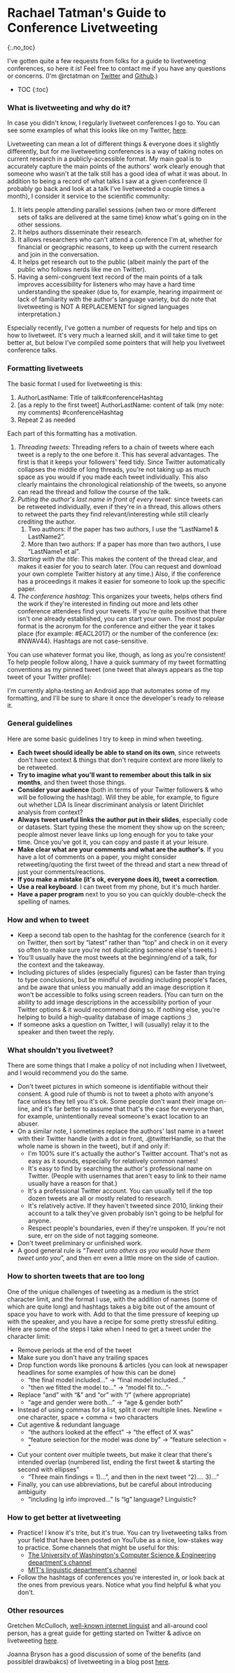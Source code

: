 Rachael Tatman's Guide to Conference Livetweeting
===================
{:.no_toc}

I've gotten quite a few requests from folks for a guide to livetweeting conferences, so here it is! Feel free to contact me if you have any questions or concerns. (I'm @rctatman on [Twitter](https://twitter.com/rctatman) and [Github](https://github.com/rctatman).)

* TOC
{:toc}

### What is livetweeting and why do it?
In case you didn't know, I regularly livetweet conferences I go to. You can see some examples of what this looks like on my Twitter, [here](https://twitter.com/rctatman/moments).

Livetweeting can mean a lot of different things & everyone does it slightly differently, but for me livetweeting conferences is a way of taking notes on current research in a publicly-accessible format. My main goal is to accurately capture the main points of the authors' work clearly enough that someone who wasn't at the talk still has a good idea of what it was about. In addition to being a record of what talks I saw at a given conference (I probably go back and look at a talk I've livetweeted a couple times a month), I consider it service to the scientific community:

1. It lets people attending parallel sessions (when two or more different sets of talks are delivered at the same time) know what's going on in the other sessions.
2. It helps authors disseminate their research.
3. It allows researchers who can't attend a conference I'm at, whether for financial or geographic reasons, to keep up with the current research and join in the conversation.
4. It helps get research out to the public (albeit mainly the part of the public who follows nerds like me on Twitter).
5. Having a semi-congruent text record of the main points of a talk improves accessibility for listeners who may have a hard time understanding the speaker (due to, for example, hearing impairment or lack of familiarity with the author's language variety, but do note that livetweeting is NOT A REPLACEMENT for signed languages interpretation.)

Especially recently, I've gotten a number of requests for help and tips on how to livetweet. It's very much a learned skill, and it will take time to get better at, but below I've compiled some pointers that will help you livetweet conference talks.

### Formatting livetweets

The basic format I used for livetweeting is this:

1. AuthorLastName: Title of talk#conferenceHashtag
2. [as a reply to the first tweet] AuthorLastName: content of talk (my note: my comments) #conferenceHashtag
3. Repeat 2 as needed

Each part of this formatting has a motivation. 

1. *Threading tweets*: Threading refers to a chain of tweets where each tweet is a reply to the one before it. This has several advantages. The first is that it keeps your followers' feed tidy. Since Twitter automatically collapses the middle of long threads, you're not taking up as much space as you would if you made each tweet individually. This also clearly maintains the chronological relationship of the  tweets, so anyone can read the thread and follow the course of the talk. 
2. *Putting the author's last name in front of every tweet*: since tweets can be retweeted individually, even if they're in a thread, this allows others to retweet the parts they find relevant/interesting while still clearly crediting the author.
	1. Two authors: If the paper has two authors, I use the “LastName1 & LastName2”.
	2. More than two authors: If a paper has more than two authors, I use “LastName1 et al”.
3. *Starting with the title*: This makes the content of the thread clear, and makes it easier for you to search later. (You can request and download your own complete Twitter history at any time.) Also, if the conference has a proceedings it makes it easier for someone to look up the specific paper.
4. *The conference hashtag*: This organizes your tweets, helps others find the work if they're interested in finding out more and lets other conference attendees find your tweets. If you're quite positive that there isn't one already established, you can start your own. The most popular format is the acronym for the conference and either the year it takes place (for example: #EACL2017) or the number of the conference (ex: #NWAV44). Hashtags are not case-sensitive.

You can use whatever format you like, though, as long as you're consistent! To help people follow along, I have a quick summary of my tweet formatting conventions as my pinned tweet (one tweet that always appears as the top tweet of your Twitter profile):

I'm currently alpha-testing an Android app that automates some of my formatting, and I'll be sure to share it once the developer's ready to release it.

### General guidelines

Here are some basic guidelines I try to keep in mind when tweeting.

- **Each tweet should ideally be able to stand on its own**, since retweets don't have context & things that don't require context are more likely to be retweeted.
- **Try to imagine what you'll want to remember about this talk in six months**, and then tweet those things.
- **Consider your audience** (both in terms of your Twitter followers & who will be following the hashtag). Will they be able, for example, to figure out whether LDA Is linear discriminant analysis or latent Dirichlet analysis from context?
- **Always tweet useful links the author put in their slides**, especially code or datasets. Start typing these the moment they show up on the screen; people almost never leave links up long enough for you to take your time. Once you've got it, you can copy and paste it at your leisure.
- **Make clear what are your comments and what are the author's**. If you have a lot of comments on a paper, you might consider retweeting/quoting the first tweet of the thread and start a new thread of just your comments/reactions.
- **If you make a mistake (it's ok, everyone does it), tweet a correction**.
- **Use a real keyboard**. I can tweet from my phone, but it's much harder.
- **Have a paper program** next to you so you can quickly double-check the spelling of names.

### How and when to tweet

- Keep a second tab open to the hashtag for the conference (search for it on Twitter, then sort by “latest” rather than “top” and check in on it every so often to make sure you're not duplicating someone else's tweets.)
- You'll usually have the most tweets at the beginning/end of a talk, for the context and the takeaway. 
- Including pictures of slides (especially figures) can be faster than trying to type conclusions, but be mindful of avoiding including people's faces, and be aware that unless you manually add an image description it won't be accessible to folks using screen readers. (You can turn on the ability to add image descriptions in the accessibility portion of your Twitter options & it would recommend doing so. If nothing else, you're helping to build a high-quality database of image captions ;)
- If someone asks a question on Twitter, I will (usually) relay it to the speaker and then tweet the reply.

### What shouldn't you livetweet?

There are some things that I make a policy of not including when I livetweet, and I would recommend you do the same. 

- Don't tweet pictures in which someone is identifiable without their consent.  A good rule of thumb is not to tweet a photo with anyone's face unless they tell you it's ok. Some people don't want their image on-line, and it's far better to assume that that's the case for everyone than, for example, unintentionally reveal someone's exact location to an abuser.
- On a similar note, I sometimes replace the authors' last name in a tweet with their Twitter handle (with a dot in front, .@twitterHandle, so that the whole name is shown in the tweet), but if and only if:
	- I'm 100% sure it's actually the author's Twitter account. That's not as easy as it sounds, especially for relatively common names!
	- It's easy to find by searching the author's professional name on Twitter. (People with usernames that aren't easy to link to their name usually have a reason for that.)
	- It's a professional Twitter account. You can usually tell if the top dozen tweets are all or mostly related to research.
	- It's relatively active. If they haven't tweeted since 2010, linking their account to a talk they've given probably isn't going to be helpful for anyone.
	- Respect people's boundaries, even if they're unspoken. If you're not sure, err on the side of not tagging someone.
- Don't tweet preliminary or unfinished work.
- A good general rule is “*Tweet unto others as you would have them tweet unto you*”, and then err even a little more on the side of caution.

### How to shorten tweets that are too long

One of the unique challenges of tweeting as a medium is the strict character limit, and the format I use, with the addition of names (some of which are quite long) and hashtags takes a big bite out of the amount of space you have to work with. Add to that the time pressure of keeping up with the speaker, and you have a recipe for some pretty stressful editing. Here are some of the steps I take when I need to get a tweet under the character limit: 

- Remove periods at the end of the tweet
- Make sure you don't have any trailing spaces
- Drop function words like pronouns & articles (you can look at newspaper headlines for some examples of how this can be done)
	- “the final model included...” → “final model included...”
  - "then we fitted the model to...” → “model fit to...”- 
- Replace “and” with “&” and “or” with “/” (where appropriate)
	-	“age and gender were both...” → “age & gender both”
- Instead of using commas for a list, split it over multiple lines. Newline = one character, space + comma = two characters
- Cut agentive & redundant language
	- “the authors looked at the effect” → “the effect of X was”
	- “feature selection for the model was done by” → “feature selection = ”
- Cut your content over multiple tweets, but make it clear that there's intended overlap (numbered list, ending the first tweet & starting the second with ellipses”
	- “Three main findings = 1)...”, and then in the next tweet “2).... 3)...”
- Finally, you can use abbreviations, but be careful about introducing ambiguity
	- “including lg info improved...” Is “lg” language? Linguistic?

### How to get better at livetweeting 

-  Practice! I know it's trite, but it's true. You can try livetweeting talks from your field that have been posted on YouTube as a nice, low-stakes way to practice. Some channels that might be useful for this:
	- [The University of Washington's Computer Science & Engineering department's channel](https://www.youtube.com/user/UWCSE)
	- [MIT's linguistic department's channel](https://www.youtube.com/user/MITLINGUISTICS)
- Follow the hashtags of conferences you're interested in, or look back at the ones from previous years. Notice what you find helpful  & what you don't.

### Other resources

Gretchen McCulloch, [well-known internet linguist](http://allthingslinguistic.com/) and all-around cool person, has a great guide for getting started on Twitter & adivce on livetweeting [here](https://medium.com/@gretchenamcc/how-to-go-from-i-just-don-t-get-twitter-to-twitter-maven-in-30-days-bdbab2ad7783). 

Joanna Bryson has a good discussion of some of the benefits (and possiblel drawbakcs) of livetweeting in a blog post [here](https://joanna-bryson.blogspot.com/2014/08/in-defense-of-live-tweeting-at-talks.html#!).
